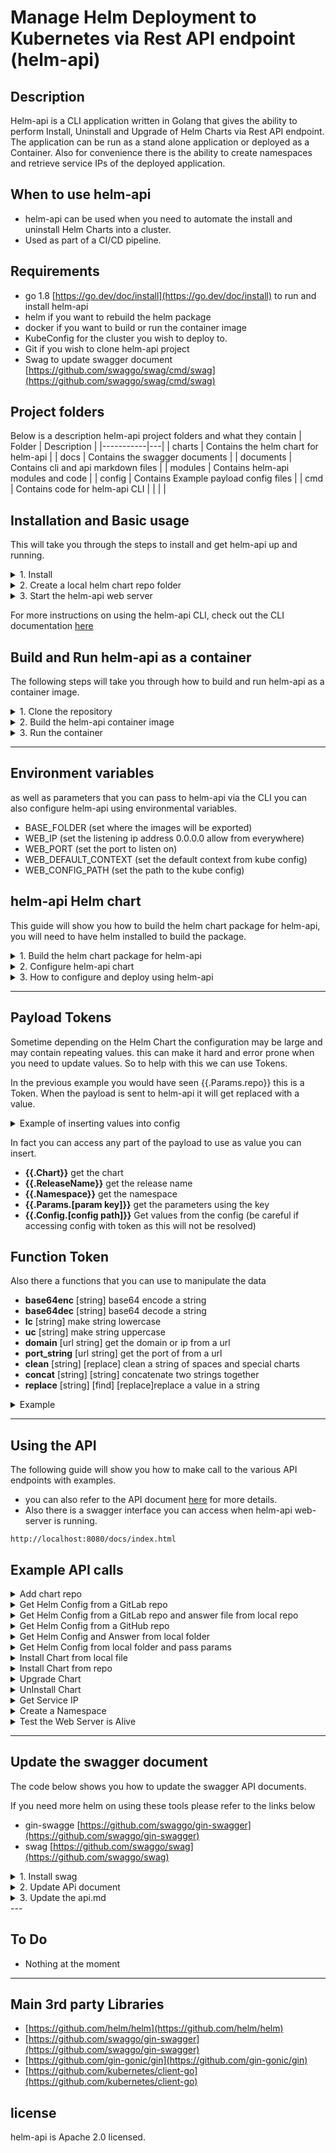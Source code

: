 # Manage Helm Deployment to Kubernetes via Rest API endpoint (helm-api) 

## Description
Helm-api is a CLI application written in Golang that gives the ability to perform Install, Uninstall and Upgrade of Helm Charts via Rest API endpoint. The application can be run as a stand alone application or deployed as a Container. Also for convenience there is the  ability to create namespaces and retrieve service IPs of the deployed application.

## When to use helm-api
- helm-api can be used when you need to automate the install and uninstall Helm Charts into a cluster. 
- Used as part of a CI/CD pipeline.


## Requirements
* go 1.8 [https://go.dev/doc/install](https://go.dev/doc/install) to run and install helm-api
* helm if you want to rebuild the helm package
* docker if you want to build or run the container image 
* KubeConfig for the cluster you wish to deploy to.
* Git if you wish to clone helm-api project
* Swag to update swagger document [https://github.com/swaggo/swag/cmd/swag](https://github.com/swaggo/swag/cmd/swag) 

## Project folders
Below is a description helm-api project folders and what they contain
|   Folder        | Description  | 
|-----------|---|
| charts    | Contains the helm chart for helm-api  |
| docs      | Contains the swagger documents |
| documents | Contains cli and api markdown files  |
| modules   | Contains helm-api modules and code  |
| config    | Contains Example payload config files  |
| cmd       | Contains code for helm-api CLI   |
|           |   |

## Installation and Basic usage
This will take you through the steps to install and get helm-api up and running.
<details>
<summary>1. Install</summary>

Once you have installed golang you can run the following command to install helm-api
```yaml
go install github.com/Mrpye/helm-api
```
</details>

<details>
<summary>2. Create a local helm chart repo folder</summary>

This is where you can put you helm charts that you wish to install. it is also possible to add remote helm chart repo via API.
```bash
    mkdir charts
```
</details>
<details>
<summary>3. Start the helm-api web server</summary>

This will run the web-server on port 8080 and we override the default context in out KubeConfig file.
```bash
    helm-api web --port 8080 --ip 0.0.0.0 --folder "./charts" --context "user@k8cluster"
```
</details>

For more instructions on using the helm-api CLI,
check out the CLI documentation [here](./documents/helm-api.md)



## Build and Run helm-api as a container
The following steps will take you through how to build and run helm-api as a container image.


<details>
<summary>1. Clone the repository</summary>

This will clone the helm-api project from github
```bash
# clone the project
git clone https://github.com/Mrpye/helm-api.git

# Change into the directory
cd helm-api
```
</details>

<details>
<summary>2. Build the helm-api container image</summary>

This will build the container image you will need docker installed to build.
```
sudo docker build . -t  helm-api:v1.0.0 -f Dockerfile
```
</details>

<details>
<summary>3. Run the container</summary>

This will run the helm-api container and expose the API endpoint on port 8080 and map the local char folder to the container so that helm-api can access the local charts.
```
sudo docker run -d -p 8080:8080 --name=helm-api -v /host_path/charts:/go/bin/charts  --env=WEB_IP=0.0.0.0 -t helm-api:1.0.0
```
</details>

---

## Environment  variables
as well as parameters that you can pass to helm-api via the CLI you can also configure helm-api using environmental variables.
- BASE_FOLDER (set where the images will be exported)
- WEB_IP (set the listening ip address 0.0.0.0 allow from everywhere)
- WEB_PORT (set the port to listen on)
- WEB_DEFAULT_CONTEXT (set the default context from kube config)
- WEB_CONFIG_PATH (set the path to the kube config)

## helm-api Helm chart
This guide will show you how to build the helm chart package for helm-api, you will need to have helm installed to build the package.

<details>
<summary>1. Build the helm chart package for helm-api</summary>

```bash
# change into the chart directory
cd charts
# Package the helm-api chart
helm package helm-api

```

the helm chart package will be saved under the charts folder helm-api-0.1.0.tgz

</details>


<details>
<summary>2. Configure helm-api chart</summary>
below are main setting you may want to modify

```yaml
image:
  repository: helm-api
  pullPolicy: Always
  # Overrides the image tag whose default is the chart appVersion.
  tag: "v1.0.0"

#Set the container env values
WebServer:
  listenOn: "0.0.0.0"
  port: "8080"

#volume mount
volumeMount:
  # Create the volume mount
  create: false
  nfsIP: ""
  nfsPath: ""

```

</details>


<details>
<summary>3. How to configure and deploy using helm-api</summary>
Based on the configuration setting from previous step this is what a payload would look like when installing using helm-api


```bash
curl --location --request POST 'localhost:8080/install' \
--header 'Content-Type: application/json' \
--data-raw '{
    "chart":"charts/helm-api-0.1.0.tgz",
    "release_name":"helm-api-install",
    "namespace":"default",
    "params":{
        "repo":"docker.io",
        "nfsIP":"172.0.0.1",
        "nfsPath":"/data/nfs/charts/"
    },
    "config":{
        "image":{
            "repository": "{{.Params.repo}}/library/helm-api",
            "tag": "v1.0.0",
            "pullPolicy":"Always"
        },
        "volumeMount":{
            "create": true,
            "nfsIP":"{{.Params.nfsIP}}",
            "nfsPath":"{{.Params.nfsPath}}"
        }
    }
}
```
</details>


---

## Payload Tokens   

Sometime depending on the Helm Chart the configuration may be large and may contain repeating values. this can make it hard and error prone when you need to update values. So to help with this we can use Tokens.

In the previous example you would have seen {{.Params.repo}} this is a Token. When the payload is sent to helm-api it will get replaced with a value. 

<details>
<summary>Example of inserting values into config</summary>

In this example the value will get replaced with **repo** value that is set in the params property of the json payload.

```json
{
    ...
    "params":{
        "repo":"127.0.0.1",
        "nfsIP":"127.0.0.1",
        "nfsPath":"/data/nfs/charts/"
    },
    ...
}
```

we can define params with a key value pair and use these to populate the config using Token {{.Params.[param key]}}. 

For example to insert the repo ip into our configuration we can use **{{.Params.repo}}**

```json
"config":{
    "image":{
        "repository": "{{.Params.repo}}/library/helm-api",
        "tag": "v1.0.0",
        "pullPolicy":"Always"
    },
    "volumeMount":{
        "create": true,
        "nfsIP":"{{.Params.nfsIP}}",
        "nfsPath":"{{.Params.nfsPath}}"
    }
}
```
</details>

In fact you can access any part of the payload to use as value you can insert.

- **{{.Chart}}** get the chart
- **{{.ReleaseName}}** get the release name
- **{{.Namespace}}** get the namespace
- **{{.Params.[param key]}}** get the parameters using the key
- **{{.Config.[config path]}}** Get values from the config (be careful if accessing config with token as this will not be resolved)
	
## Function Token
Also there a functions that you can use to manipulate the data 

- **base64enc** [string] base64 encode a string
- **base64dec** [string] base64 decode a string
- **lc** [string] make string lowercase
- **uc** [string] make string uppercase
- **domain** [url string] get the domain or ip from a url
- **port_string** [url string] get the port of from a url
- **clean** [string] [replace] clean a string of spaces and special charts
- **concat** [string] [string] concatenate two strings together
- **replace** [string] [find] [replace]replace a value in a string

<details>
<summary>Example</summary> 

```json
"config":{
    "deploy_name":"{{lc .ReleaseName}}",
    "password":"{{base64enc .Params.password}}",
    "image":{
        "repository": "{{.Params.repo}}/library/helm-api",
        "tag": "v1.0.0",
        "pullPolicy":"Always"
    },
    "volumeMount":{
        "create": true,
        "nfsIP":"{{.Params.nfsIP}}",
        "nfsPath":"{{.Params.nfsPath}}"
    }
}
```
</details>

---

## Using the API
The following guide will show you how to make call to the various API endpoints with examples. 

- you can also refer to the API document [here](./documents/api.md) for more details. 
- Also there is a swagger interface you can access when helm-api web-server is running. 

```
http://localhost:8080/docs/index.html
```

## Example API calls

<details>
<summary>Add chart repo</summary>

``` bash
curl --location --request POST 'localhost:8080/addrepo' \
--header 'Authorization: Basic YWRtaW46cGFzc3dvcmQ=' \
--header 'Content-Type: application/json' \
--data-raw '{
    "repo":"https://gitlab.com/api/v4/projects/<project id>/packages/helm/stable",
    "repo_name":"chart-repo"
}'
```

## Payload

- repo (url to the chart repo)
- repo_name (name for the chart repo)

</details>

<details>
<summary>Get Helm Config from a GitLab repo</summary>

``` bash
curl --location --request POST 'localhost:8080/get_config' \
--header 'Authorization: Bearer 9ksddaS7B-Yp45kix-' \
--header 'Content-Type: application/json' \
--data-raw '{
    "config":"https://gitlab.com//api/v4/projects/3/repository/files/helm-api-0.1.0.json/raw?ref=main",
    "answer_file":"https://gitlab.com//api/v4/projects/3/repository/files/helm-api-0.1.0-answer-qa.json/raw?ref=main"
   
}'
```

## Payload

- config (name of the config.json file)
- answer_file (name of the answer.json file)

</details>

<details>
<summary>Get Helm Config from a GitLab repo and answer file from local repo</summary>

``` bash
curl --location --request POST 'localhost:8080/get_config' \
--header 'Authorization: Bearer 9ksddaS7B-Yp45kix-' \
--header 'Content-Type: application/json' \
--data-raw '{
    "config":"https://gitlab.com//api/v4/projects/3/repository/files/helm-api-0.1.0.json/raw?ref=main",
    "answer_file":"helm-api-0.1.0-answer-qa"
}'
```

## Payload

- config (name of the config.json file)
- answer_file (name of the answer.json file)

</details>

<details>
<summary>Get Helm Config from a GitHub repo</summary>

``` bash
curl --location --request POST 'localhost:8080/get_config' \
--header 'Authorization: Bearer 9ksddaS7B-Yp45kix-' \
--header 'Content-Type: application/json' \
--data-raw '{
    "config":"https://api.github.com/repos/Mrpye/helm-api/contents/helm-api-0.1.0.json",
    "answer_file":"https://api.github.com/repos/Mrpye/helm-api/contents/helm-api-0.1.0-answer-qa.json"
   
}'
```

## Payload

- config (name of the config.json file)
- answer_file (name of the answer.json file)

</details>

<details>
<summary>Get Helm Config and Answer from local folder</summary>

``` bash
curl --location --request POST 'localhost:8080/get_config' \
--header 'Content-Type: application/json' \
--data-raw '{
    "config":"helm-api-0.1.0",
    "answer_file":"helm-api-0.1.0-answer-qa"
}'
```

## Payload

- config (name of the config.json file)
- answer_file (name of the answer.json file)

</details>

<details>
<summary>Get Helm Config from local folder and pass params</summary>

``` bash
curl --location --request POST 'localhost:8080/get_config' \
--header 'Content-Type: application/json' \
--data-raw '{
    "config":"helm-api-0.1.0",
    "params":{
        "nfsIP": "172.16.20.10",
        "nfsPath": "/data/nfs/Bifrostv2/charts/",
        "repo": "172.19.2.15"
    }
}'
```

## Payload

- config (name of the config.json file)
- params (params to pass to the config)

</details>

<details>
<summary>Install Chart from local file</summary>

```bash
curl --location --request POST 'localhost:8080/install' \
--header 'Content-Type: application/json' \
--data-raw '{
    "chart":"/charts/demo-0.2.0.tgz",
    "release_name":"demo-test",
    "namespace":"default",
    "config":null
}'
```

## Payload

- chart (path to chart to install)
- release_name (the release name for the installed chart)
- namespace (the name space override leave blank to use default)
- config (config values to override the default values)
</details>


<details>
<summary>Install Chart from repo</summary>

```bash
curl --location --request POST 'localhost:8080/install' \
--header 'Content-Type: application/json' \
--data-raw '{
    "chart":"myrepo/demo",
    "release_name":"demo-test",
    "namespace":"default",
    "config":null
}'
```

## Payload

- chart (chart to install from repo)
- release_name (the release name for the installed chart)
- namespace (the name space override leave blank to use default)
- config (config values to override the default values)
</details>


<details>
<summary>Upgrade Chart</summary>

```bash
curl --location --request POST 'localhost:8080/upgrade' \
--header 'Content-Type: application/json' \
--data-raw '{
    "chart":"charts/demo",
    "release_name":"demo-test",
    "namespace":"default",
    "config":null
}'
```

## Payload

- chart (chart to install)
- release_name (the release name for the installed chart)
- namespace (the name space override leave blank to use default)
- config (config values to override the default values)
</details>


<details>
<summary>UnInstall Chart</summary>

```bash
curl --location --request POST 'localhost:8080/uninstall' \
--header 'Content-Type: application/json' \
--data-raw '{
    "release_name":"demo-test",
    "namespace":"default"
}'
```
## Payload
- release_name (the release name of the chart to uninstall)
- namespace (the name space override leave blank to use default)
</details>


<details>
<summary>Get Service IP</summary>

```bash
curl --location --request POST 'localhost:8080/get_ip' \
--header 'Content-Type: application/json' \
--data-raw '{
    "release_name":"demo-test(.*)",
    "namespace":"default"
}'
```
## Payload
- release_name (regex of the release name to display)
- namespace (the name space override leave blank to use default)
</details>

<details>
<summary>Create a Namespace</summary>

```bash
curl --location --request POST 'localhost:8080/create_ns' \
--header 'Content-Type: application/json' \
--data-raw '{
    "namespace":"default"
}'
```
## Payload
- namespace to create

</details>


<details>
<summary>Test the Web Server is Alive</summary>

```bash
curl --location --request GET 'localhost:8080/'
```
Return OK

</details>

---

## Update the swagger document
The code below shows you how to update the swagger API documents.

If you need more helm on using these tools please refer to the links below
- gin-swagge [https://github.com/swaggo/gin-swagger](https://github.com/swaggo/gin-swagger)
- swag [https://github.com/swaggo/swag](https://github.com/swaggo/swag)

<details>
<summary>1. Install swag</summary>

```bash
#Install swag
go install github.com/swaggo/swag/cmd/swag
```
</details>

<details>
<summary>2. Update APi document</summary>

```bash
#update the API document
swag init
```
</details>
<details>
<summary>3. Update the api.md</summary>

```bash
swagger generate markdown -f .\docs\swagger.json --output .\documents\api.md 
```
</details>
---

## To Do
- Nothing at the moment

--- 

## Main 3rd party Libraries

- [https://github.com/helm/helm](https://github.com/helm/helm)
- [https://github.com/swaggo/gin-swagger](https://github.com/swaggo/gin-swagger) 
- [https://github.com/gin-gonic/gin](https://github.com/gin-gonic/gin)
- [https://github.com/kubernetes/client-go](https://github.com/kubernetes/client-go)


## license
helm-api is Apache 2.0 licensed.